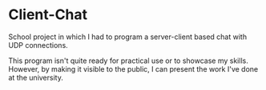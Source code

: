 # Client-Chat
School project in which I had to program a server-client based chat with UDP connections.

This program isn't quite ready for practical use or to showcase my skills. However, by making it visible to the public, I can present the work I've done at the university.
